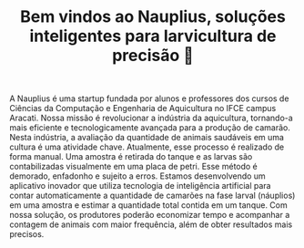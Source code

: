<h1 align="center">Bem vindos ao Nauplius, soluções inteligentes para larvicultura de precisão 🦐</h1>

<br>

A Nauplius é uma startup fundada por alunos e professores dos cursos de Ciências
da Computação e Engenharia de Aquicultura no IFCE campus Aracati. Nossa missão é
revolucionar a indústria da aquicultura, tornando-a mais eficiente e tecnologicamente avançada
para a produção de camarão. Nesta indústria, a avaliação da quantidade de animais saudáveis
em uma cultura é uma atividade chave. Atualmente, esse processo é realizado de forma
manual. Uma amostra é retirada do tanque e as larvas são contabilizadas visualmente em uma
placa de petri. Esse método é demorado, enfadonho e sujeito a erros. Estamos desenvolvendo
um aplicativo inovador que utiliza tecnologia de inteligência artificial para contar
automaticamente a quantidade de camarões na fase larval (náuplios) em uma amostra e
estimar a quantidade total contida em um tanque. Com nossa solução, os produtores poderão
economizar tempo e acompanhar a contagem de animais com maior frequência, além de obter
resultados mais precisos.
